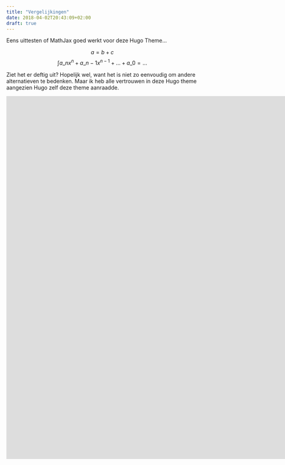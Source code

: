 ```yaml
---
title: "Vergelijkingen"
date: 2018-04-02T20:43:09+02:00
draft: true
---
```

Eens uittesten of MathJax goed werkt voor deze Hugo Theme...

$$ a = b + c $$
$$ \int a\_{n} x^n + a\_{n-1} x^{n-1} + \ldots + a\_{0} = \ldots $$

Ziet het er deftig uit? Hopelijk wel, want het is niet zo eenvoudig om andere alternatieven te bedenken. Maar ik heb alle vertrouwen in deze Hugo theme aangezien Hugo zelf deze theme aanraadde.

<iframe scrolling="yes" title="Test" src="https://www.geogebra.org/material/iframe/id/W9psK8vr/width/1920/height/954/border/888888/smb/false/stb/false/stbh/false/ai/false/asb/false/sri/false/rc/false/ld/false/sdz/false/ctl/false" width="1920px" height="954px" style="border:0px;"> </iframe>
